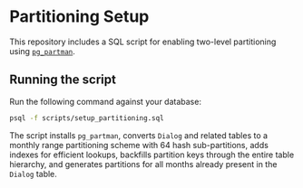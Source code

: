 # Partitioning Setup

This repository includes a SQL script for enabling two-level partitioning using [`pg_partman`](https://github.com/pgpartman/pg_partman).

## Running the script

Run the following command against your database:

```sh
psql -f scripts/setup_partitioning.sql
```

The script installs `pg_partman`, converts `Dialog` and related tables to a
monthly range partitioning scheme with 64 hash sub-partitions, adds indexes for
efficient lookups, backfills partition keys through the entire table hierarchy,
and generates partitions for all months already present in the `Dialog` table.
